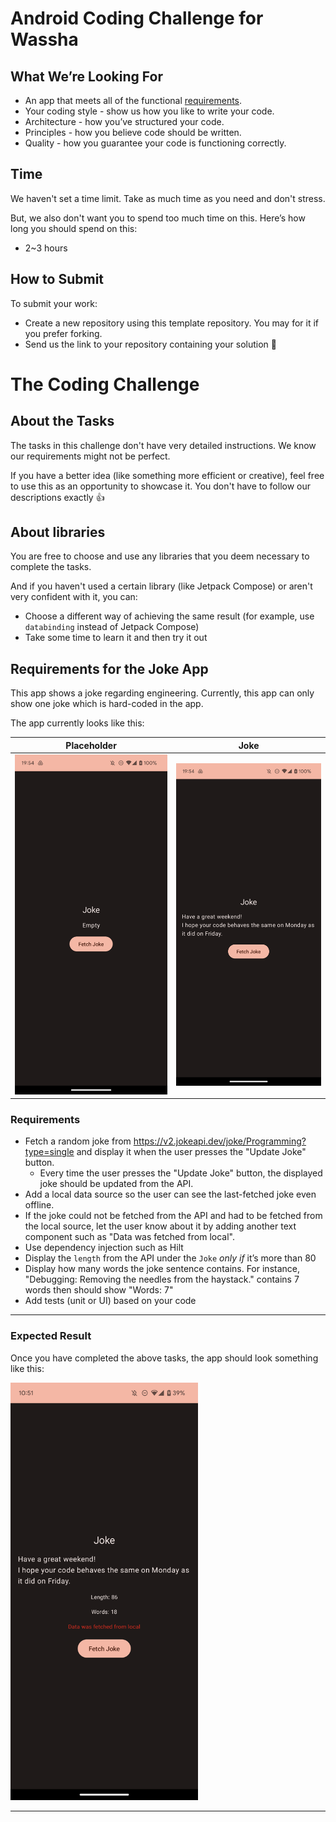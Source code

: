 # Android Coding Challenge for Wassha

## What We’re Looking For
- An app that meets all of the functional [requirements](#requirements).
- Your coding style - show us how you like to write your code.
- Architecture - how you’ve structured your code.
- Principles - how you believe code should be written.
- Quality - how you guarantee your code is functioning correctly.

## Time
We haven't set a time limit. Take as much time as you need and don't stress.

But, we also don't want you to spend too much time on this. Here’s how long you should spend on this:
- 2~3 hours

## How to Submit
To submit your work:
- Create a new repository using this template repository. You may for it if you prefer forking.
- Send us the link to your repository containing your solution 🙏

# The Coding Challenge

## About the Tasks
The tasks in this challenge don't have very detailed instructions. We know our requirements might not be perfect.

If you have a better idea (like something more efficient or creative), feel free to use this as an opportunity to showcase it. You don't have to follow our descriptions exactly 👍

## About libraries
You are free to choose and use any libraries that you deem necessary to complete the tasks.

And if you haven't used a certain library (like Jetpack Compose) or aren't very confident with it, you can:
- Choose a different way of achieving the same result (for example, use `databinding` instead of Jetpack Compose)
- Take some time to learn it and then try it out

## Requirements for the Joke App
This app shows a joke regarding engineering. Currently, this app can only show one joke which is hard-coded in the app.

The app currently looks like this:

|Placeholder|Joke|
|----|----|
|<img src="./image_1.png" width="300">|<img src="./image_2.png" width="300">|

### Requirements
- Fetch a random joke from https://v2.jokeapi.dev/joke/Programming?type=single and display it when the user presses the "Update Joke" button.
  -  Every time the user presses the "Update Joke" button, the displayed joke should be updated from the API. 
- Add a local data source so the user can see the last-fetched joke even offline.
- If the joke could not be fetched from the API and had to be fetched from the local source, let the user know about it by adding another text component such as "Data was fetched from local". 
- Use dependency injection such as Hilt
- Display the `length` from the API under the `Joke` *only if* it’s more than 80
- Display how many words the joke sentence contains. For instance, "Debugging: Removing the needles from the haystack." contains 7 words then should show "Words: 7"
- Add tests (unit or UI) based on your code

---
### Expected Result

Once you have completed the above tasks, the app should look something like this:

<img src="./image_3.png" width="300">

---
